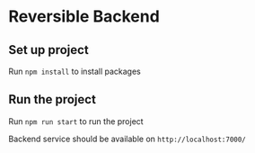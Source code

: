 # Reversible Backend

## Set up project

Run `npm install` to install packages

## Run the project

Run `npm run start` to run the project

Backend service should be available on `http://localhost:7000/`